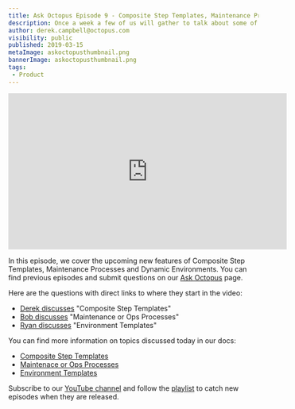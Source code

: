 ```yaml
---
title: Ask Octopus Episode 9 - Composite Step Templates, Maintenance Process and Environment Templates
description: Once a week a few of us will gather to talk about some of the most interesting questions we have gotten over the past week and how we went about solving them.
author: derek.campbell@octopus.com
visibility: public
published: 2019-03-15
metaImage: askoctopusthumbnail.png
bannerImage: askoctopusthumbnail.png
tags:
 - Product
---
```


<iframe width="560" height="315" src="https://www.youtube.com/embed/oyP6s5TFksM" frameborder="0" allowfullscreen></iframe>

 In this episode, we cover the upcoming new features of Composite Step Templates, Maintenance Processes and Dynamic Environments. You can find previous episodes and submit questions on our [Ask Octopus](https://hello.octopus.com/ask-octopus) page.

Here are the questions with direct links to where they start in the video:

- [Derek discusses](https://www.youtube.com/watch?v=oyP6s5TFksM&t=30s) "Composite Step Templates"
- [Bob discusses](https://www.youtube.com/watch?v=oyP6s5TFksM&t=436s) "Maintenance or Ops Processes"
- [Ryan discusses](https://www.youtube.com/watch?v=oyP6s5TFksM&t=917s) "Environment Templates"

You can find more information on topics discussed today in our docs:

- [Composite Step Templates](https://github.com/OctopusDeploy/Specs/blob/master/CompositeStepTemplates/index.md)
- [Maintenace or Ops Processes](https://github.com/OctopusDeploy/Specs/blob/master/MainenanceProcess/index.md)
- [Environment Templates](https://github.com/OctopusDeploy/Specs/blob/master/EnvironmentTemplates/index.md)


Subscribe to our [YouTube channel](https://www.youtube.com/channel/UCURDSDCwx9ZiCMcLdc8d6Uw?sub_confirmation=1) and follow the [playlist](https://www.youtube.com/playlist?list=PLAGskdGvlaw3-cd9rPiwhwfUo7kDGnOBh) to catch new episodes when they are released.
